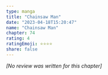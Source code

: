 ```yaml
---
type: manga
title: "Chainsaw Man"
date: "2023-04-18T15:20:47"
name: "Chainsaw Man"
chapter: 74
rating: 4
ratingEmoji: ⭐️⭐️⭐️⭐️
share: false
---
```


_[No review was written for this chapter]_
